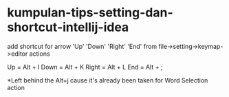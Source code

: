 # kumpulan-tips-setting-dan-shortcut-intellij-idea

add shortcut for arrow 'Up' 'Down' 'Right' 'End' from file->setting->keymap->editor actions

Up = Alt + I
Down = Alt + K
Right = Alt + L
End = Alt + ;


*Left behind the Alt+j cause it's already been taken for Word Selection action
